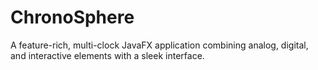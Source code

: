 # ChronoSphere
A feature-rich, multi-clock JavaFX application combining analog, digital, and interactive elements with a sleek interface.
